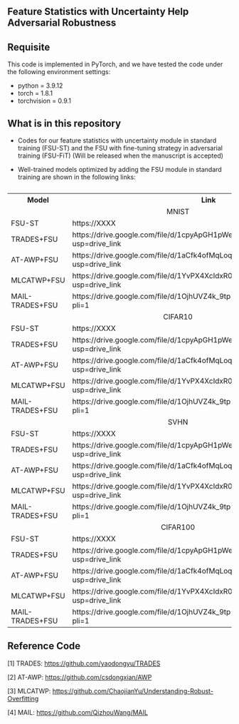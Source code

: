 ## Feature Statistics with Uncertainty Help Adversarial Robustness

## Requisite

This code is implemented in PyTorch, and we have tested the code under the following environment settings:

- python = 3.9.12
- torch = 1.8.1
- torchvision = 0.9.1

## What is in this repository
 - Codes for our feature statistics with uncertainty module in standard training (FSU-ST) and the FSU with fine-tuning strategy in adversarial training (FSU-FiT) (Will be released when the manuscript is accepted)
   
 - Well-trained models optimized by adding the FSU module in standard training are shown in the following links:

 <table>
  <caption></caption>
  <!-- 表格行标签 -->
  <tr>
   <th>Model</th>
   <th>Link</th>
  </tr>
  <tr>
   <td colspan="2" align='center'>MNIST</td>
  </tr>
  <tr>
   <td>FSU-ST</td>
   <td>https://XXXX</td>
  </tr>
  <tr>
   <td>TRADES+FSU</td>
   <td>https://drive.google.com/file/d/1cpyApGH1pWe3p6v5NYlGDqZW9qAIP_i9/view?usp=drive_link</td>
  </tr>
  <tr>
   <td>AT-AWP+FSU</td>
   <td>https://drive.google.com/file/d/1aCfk4ofMqLoqBFlrGvTlJDDFaUOh3akR/view?usp=drive_link</td>
  </tr>
  <tr>
   <td>MLCATWP+FSU</td>
   <td>https://drive.google.com/file/d/1YvPX4XcIdxR02rPnYFk7YC5cK-FlYsgc/view?usp=drive_link</td>
  </tr>
  <tr>
   <td>MAIL-TRADES+FSU</td>
   <td>https://drive.google.com/file/d/1OjhUVZ4k_9tp-xf4kmEjPDvc26zpifQH/view?pli=1</td>
  </tr>
  <tr>
   <td colspan="2" align='center'>CIFAR10</td>
  </tr>
  <tr>
   <td>FSU-ST</td>
   <td>https://XXXX</td>
  </tr>
  <tr>
   <td>TRADES+FSU</td>
   <td>https://drive.google.com/file/d/1cpyApGH1pWe3p6v5NYlGDqZW9qAIP_i9/view?usp=drive_link</td>
  </tr>
  <tr>
   <td>AT-AWP+FSU</td>
   <td>https://drive.google.com/file/d/1aCfk4ofMqLoqBFlrGvTlJDDFaUOh3akR/view?usp=drive_link</td>
  </tr>
  <tr>
   <td>MLCATWP+FSU</td>
   <td>https://drive.google.com/file/d/1YvPX4XcIdxR02rPnYFk7YC5cK-FlYsgc/view?usp=drive_link</td>
  </tr>
  <tr>
   <td>MAIL-TRADES+FSU</td>
   <td>https://drive.google.com/file/d/1OjhUVZ4k_9tp-xf4kmEjPDvc26zpifQH/view?pli=1</td>
  </tr>
  <tr>
   <td colspan="2" align='center'>SVHN</td>
  </tr>
  <tr>
   <td>FSU-ST</td>
   <td>https://XXXX</td>
  </tr>
  <tr>
   <td>TRADES+FSU</td>
   <td>https://drive.google.com/file/d/1cpyApGH1pWe3p6v5NYlGDqZW9qAIP_i9/view?usp=drive_link</td>
  </tr>
  <tr>
   <td>AT-AWP+FSU</td>
   <td>https://drive.google.com/file/d/1aCfk4ofMqLoqBFlrGvTlJDDFaUOh3akR/view?usp=drive_link</td>
  </tr>
  <tr>
   <td>MLCATWP+FSU</td>
   <td>https://drive.google.com/file/d/1YvPX4XcIdxR02rPnYFk7YC5cK-FlYsgc/view?usp=drive_link</td>
  </tr>
  <tr>
   <td>MAIL-TRADES+FSU</td>
   <td>https://drive.google.com/file/d/1OjhUVZ4k_9tp-xf4kmEjPDvc26zpifQH/view?pli=1</td>
  </tr>
  <tr>
   <td colspan="2" align='center'>CIFAR100</td>
  </tr>
  <tr>
   <td>FSU-ST</td>
   <td>https://XXXX</td>
  </tr>
  <tr>
   <td>TRADES+FSU</td>
   <td>https://drive.google.com/file/d/1cpyApGH1pWe3p6v5NYlGDqZW9qAIP_i9/view?usp=drive_link</td>
  </tr>
  <tr>
   <td>AT-AWP+FSU</td>
   <td>https://drive.google.com/file/d/1aCfk4ofMqLoqBFlrGvTlJDDFaUOh3akR/view?usp=drive_link</td>
  </tr>
  <tr>
   <td>MLCATWP+FSU</td>
   <td>https://drive.google.com/file/d/1YvPX4XcIdxR02rPnYFk7YC5cK-FlYsgc/view?usp=drive_link</td>
  </tr>
  <tr>
   <td>MAIL-TRADES+FSU</td>
   <td>https://drive.google.com/file/d/1OjhUVZ4k_9tp-xf4kmEjPDvc26zpifQH/view?pli=1</td>
  </tr>
 </table>

## Reference Code
[1] TRADES: https://github.com/yaodongyu/TRADES

[2] AT-AWP: https://github.com/csdongxian/AWP

[3] MLCATWP: https://github.com/ChaojianYu/Understanding-Robust-Overfitting

[4] MAIL: https://github.com/QizhouWang/MAIL
